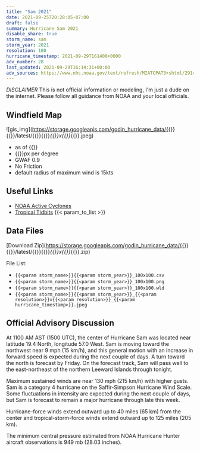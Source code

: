 ```yaml
---
title: "Sam 2021"
date: 2021-09-25T20:28:05-07:00
draft: false
summary: Hurricane Sam 2021
disable_share: true
storm_name: sam
storm_year: 2021
resolution: 100
hurricane_timestamp: 2021-09-29T161400+0000
adv_number: 28
last_updated: 2021-09-29T16:14:31+00:00
adv_sources: https://www.nhc.noaa.gov/text/refresh/MIATCPAT3+shtml/291441.shtml;https://www.nhc.noaa.gov/refresh/graphics_at3+shtml/144347.shtml?cone
---
```

*DISCLAIMER* This is not official information or modeling, I'm just a dude on the internet.  Please follow all guidance from NOAA and your local officials.

## Windfield Map
![gis_img](https://storage.googleapis.com/godin_hurricane_data/{{<param storm_name>}}{{<param storm_year>}}/latest/{{<param storm_name>}}{{<param storm_year>}}_{{<param resolution>}}x{{<param resolution>}}_{{<param hurricane_timestamp>}}.jpeg)

- as of {{<param last_updated>}}
- {{<param resolution>}}px per degree
- GWAF 0.9
- No Friction
- default radius of maximum wind is 15kts

## Useful Links
- [NOAA Active Cyclones](https://www.nhc.noaa.gov/)
- [Tropical Tidbits](https://www.tropicaltidbits.com/storminfo/)
{{< param_to_list >}}

## Data Files
[Download Zip](https://storage.googleapis.com/godin_hurricane_data/{{<param storm_name>}}{{<param storm_year>}}/latest/{{<param storm_name>}}{{<param storm_year>}}_{{<param resolution>}}x{{<param resolution>}}_{{<param hurricane_timestamp>}}.zip)

File List:
- `{{<param storm_name>}}{{<param storm_year>}}_100x100.csv`
- `{{<param storm_name>}}{{<param storm_year>}}_100x100.png`
- `{{<param storm_name>}}{{<param storm_year>}}_100x100.wld`
- `{{<param storm_name>}}{{<param storm_year>}}_{{<param resolution>}}x{{<param resolution>}}_{{<param hurricane_timestamp>}}.jpeg`


## Official Advisory Discussion
At 1100 AM AST (1500 UTC), the center of Hurricane Sam was located
near latitude 19.4 North, longitude 57.0 West.  Sam is moving toward
the northwest near 9 mph (15 km/h), and this general motion with an
increase in forward speed is expected during the next couple of
days.  A turn toward the north is forecast by Friday.  On the
forecast track, Sam will pass well to the east-northeast of the 
northern Leeward Islands through tonight.

Maximum sustained winds are near 130 mph (215 km/h) with higher
gusts.  Sam is a category 4 hurricane on the Saffir-Simpson
Hurricane Wind Scale.  Some fluctuations in intensity are expected
during the next couple of days, but Sam is forecast to remain a
major hurricane through late this week.
 
Hurricane-force winds extend outward up to 40 miles (65 km) from the
center and tropical-storm-force winds extend outward up to 125 miles
(205 km).
 
The minimum central pressure estimated from NOAA Hurricane Hunter 
aircraft observations is 949 mb (28.03 inches).